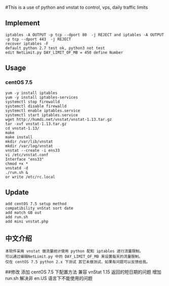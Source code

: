 #This is a use of python and vnstat to control, vps, daily traffic limits
## Implement
	iptables -A OUTPUT -p tcp --dport 80  -j REJECT and iptables -A OUTPUT -p tcp --dport 443  -j REJECT 
	recover iptables -F
	default python 2.7 test ok, python3 not test
	edit NetLimit.py DAY_LIMIT_OF_MB = 450 define Number
	
## Usage
### centOS 7.5 
	yum -y install iptables
	yum -y install iptables-services
	systemctl stop firewalld
	systemctl disable firewalld
	systemctl enable iptables.service
	systemctl start iptables.service
	wget http://humdi.net/vnstat/vnstat-1.13.tar.gz
	tar -xvf vnstat-1.13.tar.gz
	cd vnstat-1.13/
	make
	make install
	mkdir /var/lib/vnstat
	mkdir /var/log/vnstat
	vnstat --create -i ens33
	vi /etc/vnstat.conf
	Interface "ens33"
	chmod +x *
	vnstatd -d
	./run.sh &
	or write /etc/rc.local

## Update
	add centOS 7.5 setup method
	compatibility vnStat sort date
	add match GB out
	add run.sh
	add mini vnstat.php 
	
## 中文介绍
	本软件采用 vnstat 做流量统计使用 python 配和 iptables 进行流量限制。
	可以通过编辑NetLimit.py 中的 DAY_LIMIT_OF_MB 来设置每天的流量限制。
	仅在 centOS 7.5 python 2.x 下测试 其它未做测试，如果有问题可以反馈给我。
	
##修改
	添加 centOS 7.5 下配置方法
	兼容 vnStat 1.15 返回的短日期的问题
	增加 run.sh 解决非 en.US 语言下不能使用的问题

